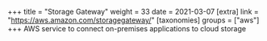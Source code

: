 +++
title = "Storage Gateway"
weight = 33
date = 2021-03-07
[extra]
link = "https://aws.amazon.com/storagegateway/"
[taxonomies]
groups = ["aws"]
+++
AWS service to connect on-premises applications to cloud storage

